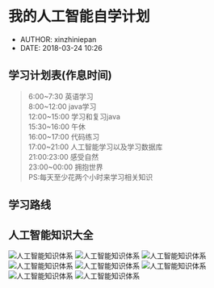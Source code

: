 #  我的人工智能自学计划
 - AUTHOR: xinzhiniepan
 - DATE: 2018-03-24 10:26

##  学习计划表(作息时间)
> 6:00~7:30  英语学习</br>
> 8:00~12:00 java学习</br>
> 12:00~15:00 学习和复习java</br>
> 15:30~16:00 午休</br>
> 16:00~17:00 代码练习</br>
> 17:00~21:00 人工智能学习以及学习数据库</br>
> 21:00:23:00     感受自然</br>
> 23:00~00:00     拥抱世界</br>
PS:每天至少花两个小时来学习相关知识

## 学习路线

## 人工智能知识大全
![人工智能知识体系](./resouces/media/picture/intelligence01.jpg)
![人工智能知识体系](./resouces/media/picture/intelligence02.jpg)
![人工智能知识体系](./resouces/media/picture/intelligence03.jpg)
![人工智能知识体系](./resouces/media/picture/intelligence04.jpg)
![人工智能知识体系](./resouces/media/picture/intelligence05.jpg)
![人工智能知识体系](./resouces/media/picture/intelligence06.jpg)
![人工智能知识体系](./resouces/media/picture/intelligence07.jpg)
![人工智能知识体系](./resouces/media/picture/intelligence08.jpg)
